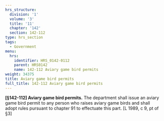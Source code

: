 ```yaml
---
hrs_structure:
  division: '1'
  volume: '3'
  title: '11'
  chapter: '142'
  section: 142-112
type: hrs_section
tags:
  - Government
menu:
  hrs:
    identifier: HRS_0142-0112
    parent: HRS0142
    name: 142-112 Aviary game bird permits
weight: 34375
title: Aviary game bird permits
full_title: 142-112 Aviary game bird permits
---
```

**[§142-112] Aviary game bird permits.** The department shall issue an aviary game bird permit to any person who raises aviary game birds and shall adopt rules pursuant to chapter 91 to effectuate this part. [L 1989, c 9, pt of §3]